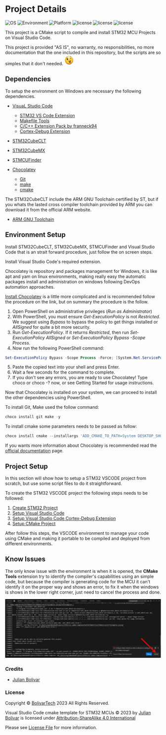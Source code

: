 # Project Details

![OS](https://img.shields.io/badge/OS-Windows-darkgreen)
![Environment](https://img.shields.io/badge/environment-VSC-darkgreen)
![Platform](https://img.shields.io/badge/Platform-STM32-darkgreen)
![license](https://img.shields.io/badge/script-cmake-brightgreen.svg?style=flat-square)
![license](https://img.shields.io/badge/language-c/c++-brightgreen.svg?style=flat-square)
![license](https://img.shields.io/badge/license-MIT-brightgreen.svg?style=flat-square)

This project is a CMake script to compile and install STM32 MCU Projects on Visual Studio Code.

This project is provided "AS IS", no warranty, no responsibilities, no more documentation that the one included in this repository, but the scripts are so simples that it don't needed. ![winking](/images/winking.png)

## Dependencies

To setup the environment on Windows are necessary the following dependencies.

- [VisuaL Studio Code](https://code.visualstudio.com)
  - [STM32 VS Code Extension](https://marketplace.visualstudio.com/items?itemName=stmicroelectronics.stm32-vscode-extension)
  - [Makefile Tools](https://marketplace.visualstudio.com/items?itemName=ms-vscode.makefile-tools)
  - [C/C++ Extension Pack by franneck94](https://marketplace.visualstudio.com/items?itemName=franneck94.vscode-c-cpp-dev-extension-pack)
  - [Cortex-Debug Extension](https://marketplace.visualstudio.com/items?itemName=marus25.cortex-debug)

- [STM32CubeCLT](https://www.st.com/en/development-tools/stm32cubeclt.html)
- [STM32CubeMX](https://www.st.com/en/development-tools/stm32cubemx.html)
- [STMCUFinder](https://www.st.com/en/development-tools/st-mcu-finder-pc.html)
- [Chocolatey](https://chocolatey.org)
  - [Git](https://community.chocolatey.org/packages/git)
  - [make](https://community.chocolatey.org/packages/make)
  - [cmake](https://community.chocolatey.org/packages/cmake)

The STM32CubeCLT include the ARM GNU Toolchain certified by ST, but if you whats
the lasted cross compiler toolchain provided by ARM you can download it from the
official ARM website.

- [ARM GNU Toolchain](https://developer.arm.com/Tools%20and%20Software/GNU%20Toolchain)

## Environment Setup

Install STM32CubeCLT, STM32CubeMX, STMCUFinder and Visual Studio Code that is an strait forward procedure, just follow the on screen steps.

Install Visual Studio Code's required extension.

Chocolatey is repository and packages management for Windows, it is like apt and yam on linux environments, making really easy the automatic packages install and administration on windows following DevOps automation approaches.

[Install Chocolatey](https://chocolatey.org/install#individual) is a little more complicated and is recommended follow the procedure on the link, but on summary the procedure is the follow.

1. Open PowerShell on administrative privileges (*Run as Administrator*)
2. With PowerShell, you must ensure *Get-ExecutionPolicy* is not *Restricted*. We suggest using *Bypass* to bypass the policy to get things installed or *AllSigned* for quite a bit more security.
3. Run *Get-ExecutionPolicy*. If it returns *Restricted*, then run *Set-ExecutionPolicy AllSigned* or *Set-ExecutionPolicy Bypass -Scope Process*.
4. Now run the following PowerShell command:

```PowerShell
Set-ExecutionPolicy Bypass -Scope Process -Force; [System.Net.ServicePointManager]::SecurityProtocol = [System.Net.ServicePointManager]::SecurityProtocol -bor 3072; iex ((New-Object System.Net.WebClient).DownloadString('https://community.chocolatey.org/install.ps1'))
```

5. Paste the copied text into your shell and press Enter.
6. Wait a few seconds for the command to complete.
7. If you don't see any errors, you are ready to use Chocolatey! Type choco or choco -? now, or see Getting Started for usage instructions.

Now that Chocolatey is installed on your system, we can proceed to install the other dependencies using PowerShell.

To install Git, Make used the follow command:

```PowerShell
choco install git make -y
```

To install cmake some parameters needs to be passed as follow:

```PowerShell
choco install cmake --installargs 'ADD_CMAKE_TO_PATH=System DESKTOP_SHORTCUT_REQUESTED=1 ALLUSERS=1' -y
```

If you wants more information about Chocolatey is recommended read the [official documentation](https://docs.chocolatey.org/en-us) page.

## Project Setup

In this section will show how to setup a STM32 VSCODE project from scratch, but use some script files to do it straightforward.

To create the STM32 VSCODE project the following steps needs to be followed:

1. [Create STM32 Project](HowTos/New_STM32_Project.md)
2. [Setup Visual Studio Code](HowTos/Setup_VSCODE.md)
3. [Setup Visual Studio Code Cortex-Debug Extension](HowTos/Setup_Debug.md)
4. [Setup CMake Project](HowTos/Setup_CMake.md)

After follow this steps, the VSCODE environment to manage your code using CMake and making it portable to be compiled and deployed from different environments.

## Know Issues

The only know issue with the environment is when it is opened, the **CMake Tools** extension try to identify the compiler's capabilities using an simple code, but because the compiler is generating code for the MCU it can't identify it on the proper way and shows an error, to fix it when the windows is shows in the lower right corner, just need to cancel the process and done.

![](images/VSCODE-Know-Issues-1.png)

### Credits

- [Julian Bolivar](https://www.bolivartech.com)

### License

Copyright © [BolivarTech](https://www.bolivartech.com) 2023 All Rights Reserved.

Visual Studio Code cmake template for STM32 MCUs © 2023 by [Julian Bolivar](https://www.bolivartech.com) is licensed under [Attribution-ShareAlike 4.0 International](https://creativecommons.org/licenses/by-sa/4.0/legalcode)

Please see [License File](LICENSE.md) for more information.
